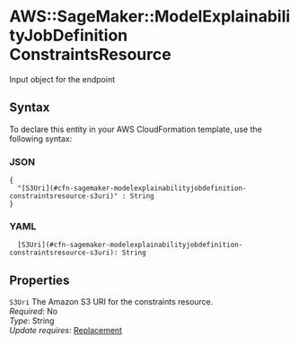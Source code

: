 # AWS::SageMaker::ModelExplainabilityJobDefinition ConstraintsResource<a name="aws-properties-sagemaker-modelexplainabilityjobdefinition-constraintsresource"></a>

Input object for the endpoint

## Syntax<a name="aws-properties-sagemaker-modelexplainabilityjobdefinition-constraintsresource-syntax"></a>

To declare this entity in your AWS CloudFormation template, use the following syntax:

### JSON<a name="aws-properties-sagemaker-modelexplainabilityjobdefinition-constraintsresource-syntax.json"></a>

```
{
  "[S3Uri](#cfn-sagemaker-modelexplainabilityjobdefinition-constraintsresource-s3uri)" : String
}
```

### YAML<a name="aws-properties-sagemaker-modelexplainabilityjobdefinition-constraintsresource-syntax.yaml"></a>

```
  [S3Uri](#cfn-sagemaker-modelexplainabilityjobdefinition-constraintsresource-s3uri): String
```

## Properties<a name="aws-properties-sagemaker-modelexplainabilityjobdefinition-constraintsresource-properties"></a>

`S3Uri`  <a name="cfn-sagemaker-modelexplainabilityjobdefinition-constraintsresource-s3uri"></a>
The Amazon S3 URI for the constraints resource\.  
*Required*: No  
*Type*: String  
*Update requires*: [Replacement](https://docs.aws.amazon.com/AWSCloudFormation/latest/UserGuide/using-cfn-updating-stacks-update-behaviors.html#update-replacement)